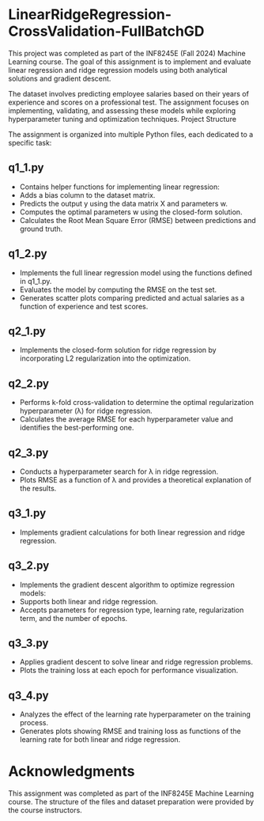 # LinearRidgeRegression-CrossValidation-FullBatchGD

This project was completed as part of the INF8245E (Fall 2024) Machine Learning course. The goal of this assignment is to implement and evaluate linear regression and ridge regression models using both analytical solutions and gradient descent.

The dataset involves predicting employee salaries based on their years of experience and scores on a professional test. The assignment focuses on implementing, validating, and assessing these models while exploring hyperparameter tuning and optimization techniques.
Project Structure

The assignment is organized into multiple Python files, each dedicated to a specific task:
## q1_1.py

- Contains helper functions for implementing linear regression:
- Adds a bias column to the dataset matrix.
- Predicts the output y using the data matrix X and parameters w.
- Computes the optimal parameters w using the closed-form solution.
- Calculates the Root Mean Square Error (RMSE) between predictions and ground truth.

## q1_2.py
- Implements the full linear regression model using the functions defined in q1_1.py.
- Evaluates the model by computing the RMSE on the test set.
- Generates scatter plots comparing predicted and actual salaries as a function of experience and test scores.

## q2_1.py

- Implements the closed-form solution for ridge regression by incorporating L2 regularization into the optimization.

## q2_2.py

- Performs k-fold cross-validation to determine the optimal regularization hyperparameter (λ) for ridge regression.
- Calculates the average RMSE for each hyperparameter value and identifies the best-performing one.

## q2_3.py

- Conducts a hyperparameter search for λ in ridge regression.
- Plots RMSE as a function of λ and provides a theoretical explanation of the results.

## q3_1.py

- Implements gradient calculations for both linear regression and ridge regression.

## q3_2.py

- Implements the gradient descent algorithm to optimize regression models:
- Supports both linear and ridge regression.
- Accepts parameters for regression type, learning rate, regularization term, and the number of epochs.

## q3_3.py

- Applies gradient descent to solve linear and ridge regression problems.
- Plots the training loss at each epoch for performance visualization.

## q3_4.py

- Analyzes the effect of the learning rate hyperparameter on the training process.
- Generates plots showing RMSE and training loss as functions of the learning rate for both linear and ridge regression.


# Acknowledgments

This assignment was completed as part of the INF8245E Machine Learning course. The structure of the files and dataset preparation were provided by the course instructors.
